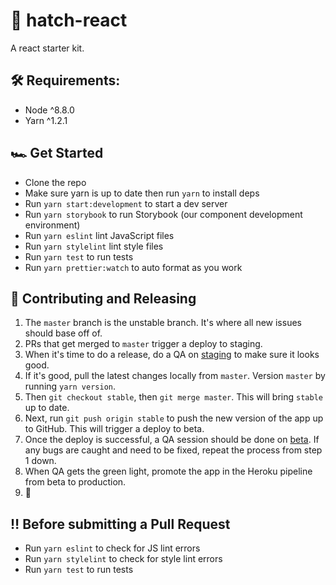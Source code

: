 # 🔮 hatch-react

A react starter kit.

## 🛠 Requirements:

- Node ^8.8.0
- Yarn ^1.2.1

## 🏎 Get Started

- Clone the repo
- Make sure yarn is up to date then run `yarn` to install deps
- Run `yarn start:development` to start a dev server
- Run `yarn storybook` to run Storybook (our component development environment)
- Run `yarn eslint` lint JavaScript files
- Run `yarn stylelint` lint style files
- Run `yarn test` to run tests
- Run `yarn prettier:watch` to auto format as you work

## 🚀 Contributing and Releasing

1. The `master` branch is the unstable branch. It's where all new issues should base off of.
1. PRs that get merged to `master` trigger a deploy to staging.
1. When it's time to do a release, do a QA on [staging](#) to make sure it looks good.
1. If it's good, pull the latest changes locally from `master`. Version `master` by running `yarn version`.
1. Then `git checkout stable`, then `git merge master`. This will bring `stable` up to date.
1. Next, run `git push origin stable` to push the new version of the app up to GitHub. This will trigger a deploy to beta.
1. Once the deploy is successful, a QA session should be done on [beta](#). If any bugs are caught and need to be fixed, repeat the process from step 1 down.
1. When QA gets the green light, promote the app in the Heroku pipeline from beta to production.
1. 🎉

## ‼️ Before submitting a Pull Request

- Run `yarn eslint` to check for JS lint errors
- Run `yarn stylelint` to check for style lint errors
- Run `yarn test` to run tests
